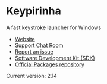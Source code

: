 # Keypirinha

A fast keystroke launcher for Windows

* [Website](http://keypirinha.com)
* [Support Chat Room](https://gitter.im/Keypirinha/Keypirinha)
* [Report an issue](https://github.com/Keypirinha/Keypirinha/issues)
* [Software Development Kit (SDK)](https://github.com/Keypirinha/SDK)
* [Official Packages repository](https://github.com/Keypirinha/Packages)

Current version: 2.14
